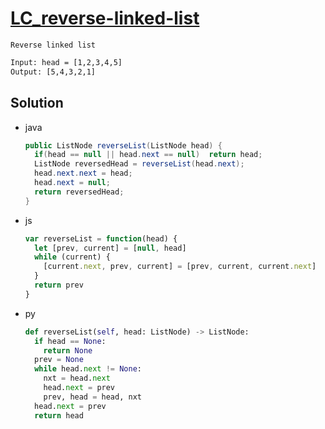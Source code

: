 # [LC_reverse-linked-list](https://leetcode.com/problems/reverse-linked-list)

```en
Reverse linked list
```

```txt
Input: head = [1,2,3,4,5]
Output: [5,4,3,2,1]
```

## Solution

* java

  ```java
  public ListNode reverseList(ListNode head) {
    if(head == null || head.next == null)  return head;
    ListNode reversedHead = reverseList(head.next);
    head.next.next = head;
    head.next = null;
    return reversedHead;
  }
  ```

* js

  ```js
  var reverseList = function(head) {
    let [prev, current] = [null, head]
    while (current) {
      [current.next, prev, current] = [prev, current, current.next]
    }
    return prev
  }
  ```

* py

  ```py
  def reverseList(self, head: ListNode) -> ListNode:
    if head == None:
      return None
    prev = None
    while head.next != None:
      nxt = head.next
      head.next = prev
      prev, head = head, nxt
    head.next = prev
    return head
  ```
